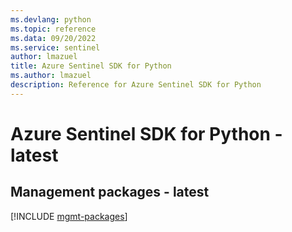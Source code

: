 ```yaml
---
ms.devlang: python
ms.topic: reference
ms.data: 09/20/2022
ms.service: sentinel
author: lmazuel
title: Azure Sentinel SDK for Python
ms.author: lmazuel
description: Reference for Azure Sentinel SDK for Python
---
```

# Azure Sentinel SDK for Python - latest

## Management packages - latest
[!INCLUDE [mgmt-packages](sentinel-mgmt-index.md)]